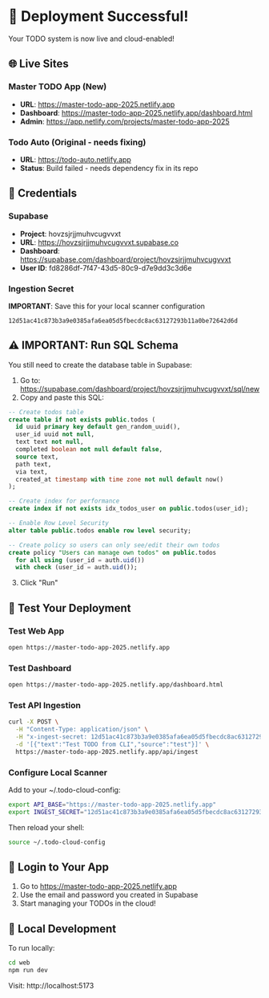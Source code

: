 # 🎉 Deployment Successful!

Your TODO system is now live and cloud-enabled!

## 🌐 Live Sites

### Master TODO App (New)
- **URL**: https://master-todo-app-2025.netlify.app
- **Dashboard**: https://master-todo-app-2025.netlify.app/dashboard.html
- **Admin**: https://app.netlify.com/projects/master-todo-app-2025

### Todo Auto (Original - needs fixing)
- **URL**: https://todo-auto.netlify.app
- **Status**: Build failed - needs dependency fix in its repo

## 🔐 Credentials

### Supabase
- **Project**: hovzsjrjjmuhvcugvvxt
- **URL**: https://hovzsjrjjmuhvcugvvxt.supabase.co
- **Dashboard**: https://supabase.com/dashboard/project/hovzsjrjjmuhvcugvvxt
- **User ID**: fd8286df-7f47-43d5-80c9-d7e9dd3c3d6e

### Ingestion Secret
**IMPORTANT**: Save this for your local scanner configuration
```
12d51ac41c873b3a9e0385afa6ea05d5fbecdc8ac63127293b11a0be72642d6d
```

## ⚠️ IMPORTANT: Run SQL Schema

You still need to create the database table in Supabase:

1. Go to: https://supabase.com/dashboard/project/hovzsjrjjmuhvcugvvxt/sql/new
2. Copy and paste this SQL:

```sql
-- Create todos table
create table if not exists public.todos (
  id uuid primary key default gen_random_uuid(),
  user_id uuid not null,
  text text not null,
  completed boolean not null default false,
  source text,
  path text,
  via text,
  created_at timestamp with time zone not null default now()
);

-- Create index for performance
create index if not exists idx_todos_user on public.todos(user_id);

-- Enable Row Level Security
alter table public.todos enable row level security;

-- Create policy so users can only see/edit their own todos
create policy "Users can manage own todos" on public.todos
  for all using (user_id = auth.uid()) 
  with check (user_id = auth.uid());
```

3. Click "Run"

## 🧪 Test Your Deployment

### Test Web App
```bash
open https://master-todo-app-2025.netlify.app
```

### Test Dashboard
```bash
open https://master-todo-app-2025.netlify.app/dashboard.html
```

### Test API Ingestion
```bash
curl -X POST \
  -H "Content-Type: application/json" \
  -H "x-ingest-secret: 12d51ac41c873b3a9e0385afa6ea05d5fbecdc8ac63127293b11a0be72642d6d" \
  -d '[{"text":"Test TODO from CLI","source":"test"}]' \
  https://master-todo-app-2025.netlify.app/api/ingest
```

### Configure Local Scanner
Add to your ~/.todo-cloud-config:
```bash
export API_BASE="https://master-todo-app-2025.netlify.app"
export INGEST_SECRET="12d51ac41c873b3a9e0385afa6ea05d5fbecdc8ac63127293b11a0be72642d6d"
```

Then reload your shell:
```bash
source ~/.todo-cloud-config
```

## 📝 Login to Your App

1. Go to https://master-todo-app-2025.netlify.app
2. Use the email and password you created in Supabase
3. Start managing your TODOs in the cloud!

## 🔧 Local Development

To run locally:
```bash
cd web
npm run dev
```

Visit: http://localhost:5173